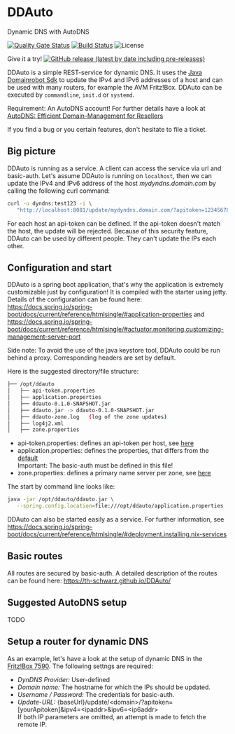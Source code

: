 # DDAuto

Dynamic DNS with AutoDNS

[![Quality Gate Status](https://sonarcloud.io/api/project_badges/measure?project=th-schwarz_DDAuto&metric=alert_status)](https://sonarcloud.io/dashboard?id=th-schwarz_DDAuto)
[![Build Status](https://www.travis-ci.com/th-schwarz/DDAuto.svg?token=qSPv4SNGn1yMojeF1zXi&branch=develop)](https://www.travis-ci.com/th-schwarz/DDAuto) 
![License](https://img.shields.io/github/license/th-schwarz/DDAuto)

Give it a try!   [![GitHub release (latest by date including pre-releases)](https://img.shields.io/github/v/release/th-schwarz/DDAuto?include_prereleases)](https://github.com/th-schwarz/DDAuto/releases)

DDAuto is a simple REST-service for dynamic DNS. It uses the [Java Domainrobot Sdk](https://github.com/InterNetX/java-domainrobot-sdk) to update the IPv4 and IPv6 addresses of a host and can be used with many routers, for example the AVM Fritz!Box.
DDAuto can be executed by `commandline`, `init.d` or `systemd`.

Requirement: An AutoDNS account! For further details have a look at [AutoDNS: Efficient Domain-Management for Resellers](https://www.internetx.com/en/domains/autodns)

If you find a bug or you certain features, don't hesitate to file a ticket.


## Big picture

DDAuto is running as a service. A client can access the service via url and basic-auth. Let's assume DDAuto is running on `localhost`, then we can update the IPv4 and IPv6 address of the host _mydyndns.domain.com_ by calling the following curl command:
```bash
curl -u dyndns:test123 -i \ 
   "http://localhost:8081/update/mydyndns.domain.com/?apitoken=1234567890abcdf&ipv4=127.1.2.4&ipv6=2a03:4000:41:32::2"
```
For each host an api-token can be defined. If the api-token doesn't match the host, the update will be rejected. Because of this security feature, DDAuto can be used by different people. They can't update the IPs each other.


## Configuration and start

DDAuto is a spring boot application, that's why the application is extremely customizable just by configuration! It is compiled with the starter using jetty. Details of the configuration can be found here: https://docs.spring.io/spring-boot/docs/current/reference/htmlsingle/#application-properties and https://docs.spring.io/spring-boot/docs/current/reference/htmlsingle/#actuator.monitoring.customizing-management-server-port

Side note: To avoid the use of the java keystore tool, DDAuto could be run behind a proxy. Corresponding headers are set by default.

Here is the suggested directory/file structure:

```bash
├── /opt/ddauto
│   ├── api-token.properties
│   ├── application.properties
│   ├── ddauto-0.1.0-SNAPSHOT.jar
│   ├── ddauto.jar -> ddauto-0.1.0-SNAPSHOT.jar
│   ├── ddauto-zone.log   (log of the zone updates)
│   ├── log4j2.xml
│   ├── zone.properties
```
* api-token.properties: defines an api-token per host, see [here](https://github.com/th-schwarz/DDAuto/blob/develop/ddauto-data/api-token.properties_example)
* application.properties: defines the properties, that differs from the [default](https://github.com/th-schwarz/DDAuto/blob/develop/src/main/resources/application.properties)<br>
  Important: The basic-auth must be defined in this file!
* zone.properties: defines a primary name server per zone, see [here](https://github.com/th-schwarz/DDAuto/blob/develop/ddauto-data/zone.properties_example)

The start by command line looks like:
```bash
java -jar /opt/ddauto/ddauto.jar \
   --spring.config.location=file:///opt/ddauto/application.properties
```
DDAuto can also be started easily as a service. For further information, see https://docs.spring.io/spring-boot/docs/current/reference/htmlsingle/#deployment.installing.nix-services


## Basic routes

All routes are secured by basic-auth. A detailed description of the routes can be found here: https://th-schwarz.github.io/DDAuto/


## Suggested AutoDNS setup

TODO


## Setup a router for dynamic DNS

As an example, let's have a look at the setup of dynamic DNS in the [Fritz!Box 7590](https://service.avm.de/help/en/FRITZ-Box-7530/019p2/hilfe_dyndns). 
The following settngs are required:
* *DynDNS Provider:* User-defined
* *Domain name:* The hostname for which the IPs should be updated.
* *Username / Password:* The credentials for basic-auth.
* *Update-URL:* {baseUrl}/update/\<domain\>/?apitoken=[yourApitoken]&ipv4=\<ipaddr\>&ipv6=\<ip6addr\> <br>
  If both IP parameters are omitted, an attempt is made to fetch the remote IP.
